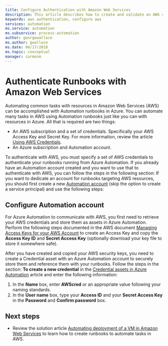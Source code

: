 ```yaml
---
title: Configure Authentication with Amazon Web Services
description: This article describes how to create and validate an AWS credential for runbooks in Azure Automation managing AWS resources.
keywords: aws authentication, configure aws
services: automation
ms.service: automation
ms.subservice: process-automation
author: georgewallace
ms.author: gwallace
ms.date: 04/17/2018
ms.topic: conceptual
manager: carmonm
---
```

# Authenticate Runbooks with Amazon Web Services

Automating common tasks with resources in Amazon Web Services (AWS) can be accomplished with Automation runbooks in Azure. You can automate many tasks in AWS using Automation runbooks just like you can with resources in Azure. All that is required are two things:

* An AWS subscription and a set of credentials. Specifically your AWS Access Key and Secret Key. For more information, review the article [Using AWS Credentials](https://docs.aws.amazon.com/powershell/latest/userguide/specifying-your-aws-credentials.html).
* An Azure subscription and Automation account.

To authenticate with AWS, you must specify a set of AWS credentials to authenticate your runbooks running from Azure Automation. If you already have an Automation account created and you want to use that to authenticate with AWS, you can follow the steps in the following section: If you want to dedicate an account for runbooks targeting AWS resources, you should first create a new [Automation account](automation-offering-get-started.md) (skip the option to create a service principal) and use the following steps:

## Configure Automation account

For Azure Automation to communicate with AWS, you first need to retrieve your AWS credentials and store them as assets in Azure Automation. Perform the following steps documented in the AWS document [Managing Access Keys for your AWS Account](https://docs.aws.amazon.com/general/latest/gr/managing-aws-access-keys.html) to create an Access Key and copy the **Access Key ID** and **Secret Access Key** (optionally download your key file to store it somewhere safe).

After you have created and copied your AWS security keys, you need to create a Credential asset with an Azure Automation account to securely store them and reference them with your runbooks. Follow the steps in the section: **To create a new credential** in the [Credential assets in Azure Automation](/shared-resources/credentials.md#to-create-a-new-credential-asset-with-the-azure-portal) article and enter the following information:

1. In the **Name** box, enter **AWScred** or an appropriate value following your naming standards.
2. In the **User name** box, type your **Access ID** and your **Secret Access Key** in the **Password** and **Confirm password** box.

## Next steps

* Review the solution article [Automating deployment of a VM in Amazon Web Services](automation-scenario-aws-deployment.md) to learn how to create runbooks to automate tasks in AWS.

